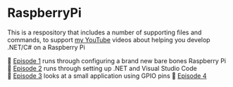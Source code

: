 # RaspberryPi
This is a respository that includes a number of supporting files and commands, to support [my YouTube](https://www.youtube.com/channel/UCFQNqMyvOMRGuk2wuJDqQPg/) videos about helping you develop .NET/C# on a Raspberry Pi

🔴 [Episode 1](https://github.com/ATGNI/RaspberryPi/blob/main/Episode%201/Instructions.md) runs through configuring a brand new bare bones Raspberry Pi\
🔴 [Episode 2](https://github.com/ATGNI/RaspberryPi/blob/main/Episode%202/Instructions.md) runs through setting up .NET and Visual Studio Code\
🔴 [Episode 3](https://github.com/ATGNI/RaspberryPi/blob/main/Episode%203/Instructions.md) looks at a small application using GPIO pins
🔴 [Episode 4](https://github.com/ATGNI/RaspberryPi/blob/main/Episode%204/Instructions.md)
